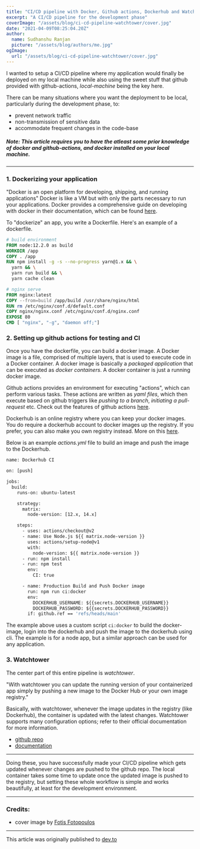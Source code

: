 ```yaml
---
title: "CI/CD pipeline with Docker, Github actions, Dockerhub and Watchtower"
excerpt: "A CI/CD pipeline for the development phase"
coverImage: "/assets/blog/ci-cd-pipeline-watchtower/cover.jpg"
date: "2021-04-09T08:25:04.20Z"
author:
  name: Sudhanshu Ranjan
  picture: "/assets/blog/authors/me.jpg"
ogImage:
  url: "/assets/blog/ci-cd-pipeline-watchtower/cover.jpg"
---
```


I wanted to setup a CI/CD pipeline where my application would finally be deployed on my local machine while also using the sweet stuff that github provided with github-actions, _local-machine_ being the key here.

There can be many situations where you want the deployment to be local, particularly during the development phase, to:

- prevent network traffic
- non-transmission of sensitive data
- accommodate frequent changes in the code-base

##### _Note:_ This article requires you to have the atleast some prior knowledge of docker and github-actions, and docker installed on your local machine.

---

### 1. Dockerizing your application

"Docker is an open platform for developing, shipping, and running applications"
Docker is like a VM but with only the parts necessary to run your applications. Docker provides a comprehensive guide on developing with docker in their documentation, which can be found [here](https://docs.docker.com/develop/).

To "dockerize" an app, you write a Dockerfile. Here's an example of a dockerfile.

```Dockerfile
# build environment
FROM node:12.2.0 as build
WORKDIR /app
COPY . /app
RUN npm install -g -s --no-progress yarn@1.x && \
  yarn && \
  yarn run build && \
  yarn cache clean

# nginx serve
FROM nginx:latest
COPY --from=build /app/build /usr/share/nginx/html
RUN rm /etc/nginx/conf.d/default.conf
COPY nginx/nginx.conf /etc/nginx/conf.d/nginx.conf
EXPOSE 80
CMD [ "nginx", "-g", "daemon off;"]
```

### 2. Setting up github actions for testing and CI

Once you have the dockerfile, you can build a docker image. A Docker image is a file, comprised of multiple layers, that is used to execute code in a Docker container. A docker image is basically a _packaged application_ that can be executed as _docker containers_. A docker container is just a running docker image.

Github actions provides an environment for executing "actions", which can perform various tasks. These actions are written as _yaml files_, which then execute based on github triggers like _pushing to a branch_, _initiating a pull-request_ etc. Check out the features of github actions [here](https://github.com/features/actions).

Dockerhub is an online registry where you can keep your docker images. You do require a dockerhub account to docker images up the registry. If you prefer, you can also make you own registry instead. More on this [here](https://docs.docker.com/registry/deploying/).

Below is an example _actions.yml_ file to build an image and push the image to the Dockerhub.

```Dockerfile
name: Dockerhub CI

on: [push]

jobs:
  build:
    runs-on: ubuntu-latest

    strategy:
      matrix:
        node-version: [12.x, 14.x]

    steps:
      - uses: actions/checkout@v2
      - name: Use Node.js ${{ matrix.node-version }}
        uses: actions/setup-node@v1
        with:
          node-version: ${{ matrix.node-version }}
      - run: npm install
      - run: npm test
        env:
          CI: true

      - name: Production Build and Push Docker image
        run: npm run ci:docker
        env:
          DOCKERHUB_USERNAME: ${{secrets.DOCKERHUB_USERNAME}}
          DOCKERHUB_PASSWORD: ${{secrets.DOCKERHUB_PASSWORD}}
        if: github.ref == 'refs/heads/main'
```

The example above uses a custom script `ci:docker` to build the docker-image, login into the dockerhub and push the image to the dockerhub using cli. The example is for a node app, but a similar approach can be used for any application.

### 3. Watchtower

The center part of this entire pipeline is _watchtower_.

"With watchtower you can update the running version of your containerized app simply by pushing a new image to the Docker Hub or your own image registry."

Basically, with watchtower, whenever the image updates in the registry (like Dockerhub), the container is updated with the latest changes.
Watchtower supports many configuration options; refer to their official documentation for more information.

- [github repo](https://github.com/containrrr/watchtower)
- [documentation](https://containrrr.dev/watchtower/)

---

Doing these, you have successfully made your CI/CD pipeline which gets updated whenever changes are pushed to the github repo.
The local container takes some time to update once the updated image is pushed to the registry, but setting these whole workflow is simple and works beautifully, at least for the development environment.

---

### Credits:

- cover image by [Fotis Fotopoulos](https://unsplash.com/@ffstop)

---

This article was originally published to [dev.to](https://dev.to/tsuki42/ci-cd-pipeline-with-docker-github-actions-dockerhub-and-watchtower-3l3n)
